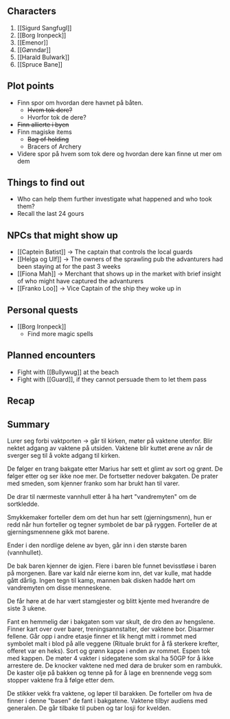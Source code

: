 ## Characters
1. [[Sigurd Sangfugl]] 
2. [[Borg Ironpeck]] 
3. [[Emenor]] 
4. [[Gønndar]] 
5. [[Harald Bulwark]] 
6. [[Spruce Bane]] 

## Plot points
- Finn spor om hvordan dere havnet på båten.
  - ~~Hvem tok dere?~~
  - Hvorfor tok de dere?
- ~~Finn allierte i byen~~
- Finn magiske items
  - ~~Bag of holding~~
  - Bracers of Archery
- Videre spor på hvem som tok dere og hvordan dere kan finne ut mer om dem

## Things to find out
- Who can help them further investigate what happened and who took them?
- Recall the last 24 gours

## NPCs that might show up
- [[Captein Batist]] -> The captain that controls the local guards
- [[Helga og Ulf]]  -> The owners of the sprawling pub the advanturers had been staying at for the past 3 weeks
- [[Fiona Mah]] -> Merchant that shows up in the market with brief insight of who might have captured the advanturers 
- [[Franko Loo]] -> Vice Captain of the ship they woke up in

## Personal quests
- [[Borg Ironpeck]] 
  - Find more magic spells

## Planned encounters
- Fight with [[Bullywug]] at the beach
- Fight with [[Guard]], if they cannot persuade them to let them pass

## Recap

## Summary

Lurer seg forbi vaktporten -> går til kirken, møter på vaktene utenfor. Blir nektet adgang av vaktene på utsiden. Vaktene blir kuttet ørene av når de sverger seg til å vokte adgang til kirken. 

De følger en trang bakgate etter Marius har sett et glimt av sort og grønt. De følger etter og ser ikke noe mer. De fortsetter nedover bakgaten. De prater med smeden, som kjenner franko som har brukt han til varer.

De drar til nærmeste vannhull etter å ha hørt "vandremyten" om de sortkledde.

Smykkemaker forteller dem om det hun har sett (gjerningsmenn), hun er redd når hun forteller og tegner symbolet de bar på ryggen. Forteller de at gjerningsmennene gikk mot barene.

Ender i den nordlige delene av byen, går inn i den største baren (vannhullet). 

De bak baren kjenner de igjen. Flere i baren ble funnet bevisstløse i baren på morgenen. Bare var kald når eierne kom inn, det var kulle, mat hadde gått dårlig. Ingen tegn til kamp, mannen bak disken hadde hørt om vandremyten om disse menneskene. 

De får høre at de har vært stamgjester og blitt kjente med hverandre de siste 3 ukene. 

Fant en hemmelig dør i bakgaten som var skult, de dro den av hengslene. Finner kart over over barer, treningsannstalter, der vaktene bor. Disarmer fellene.
Går opp i andre etasje finner et lik hengt mitt i rommet med symbolet malt i blod på alle veggene (Rituale brukt for å få sterkere krefter, offeret var en heks). Sort og grønn kappe i enden av rommet. Espen tok med kappen.
De møter 4 vakter i sidegatene som skal ha 50GP for å ikke arrestere de. De knocker vaktene ned med døra de bruker som en rambukk. De kaster olje på bakken og tenne på for å lage en brennende vegg som stopper vaktene fra å følge etter dem.

De stikker vekk fra vaktene, og løper til barakken. De forteller om hva de finner i denne "basen" de fant i bakgatene. Vaktene tilbyr audiens med generalen. De går tilbake til puben og tar losji for kvelden.